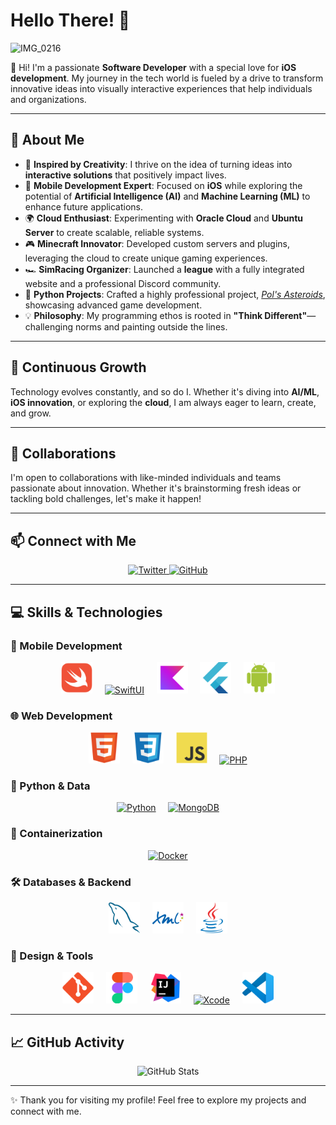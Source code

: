 # Hello There! 🌟  

![IMG_0216](https://github.com/user-attachments/assets/0a2743f6-8868-4614-b917-4f657c206c1c)

👋 Hi! I'm a passionate **Software Developer** with a special love for **iOS development**. My journey in the tech world is fueled by a drive to transform innovative ideas into visually interactive experiences that help individuals and organizations.  

---

## 🚀 About Me  

- 🌟 **Inspired by Creativity**: I thrive on the idea of turning ideas into **interactive solutions** that positively impact lives.  
- 📱 **Mobile Development Expert**: Focused on **iOS** while exploring the potential of **Artificial Intelligence (AI)** and **Machine Learning (ML)** to enhance future applications.  
- 🌍 **Cloud Enthusiast**: Experimenting with **Oracle Cloud** and **Ubuntu Server** to create scalable, reliable systems.  
- 🎮 **Minecraft Innovator**: Developed custom servers and plugins, leveraging the cloud to create unique gaming experiences.  
- 🏎️ **SimRacing Organizer**: Launched a **league** with a fully integrated website and a professional Discord community.  
- 🚀 **Python Projects**: Crafted a highly professional project, [_Pol's Asteroids_](https://github.com/pelusinnidev/Pols-Asteroids), showcasing advanced game development.  
- 💡 **Philosophy**: My programming ethos is rooted in **"Think Different"**—challenging norms and painting outside the lines.  

---

## 🌱 Continuous Growth  

Technology evolves constantly, and so do I. Whether it's diving into **AI/ML**, **iOS innovation**, or exploring the **cloud**, I am always eager to learn, create, and grow.  

---

## 👥 Collaborations  

I'm open to collaborations with like-minded individuals and teams passionate about innovation. Whether it's brainstorming fresh ideas or tackling bold challenges, let's make it happen!  

---

## 📫 Connect with Me  

<p align="center">
  <a href="https://twitter.com/pelusinnidev">
    <img src="https://img.shields.io/badge/Twitter-PelusinniDev-1DA1F2?style=for-the-badge&logo=twitter&logoColor=white" alt="Twitter">
  </a>
  <a href="https://github.com/pelusinnidev">
    <img src="https://img.shields.io/badge/GitHub-PelusinniDev-100000?style=for-the-badge&logo=github&logoColor=white" alt="GitHub">
  </a>
</p>

---

## 💻 Skills & Technologies  

### 📱 Mobile Development  
<p align="center">
  <a href="https://developer.apple.com/swift/"><img src="https://raw.githubusercontent.com/devicons/devicon/master/icons/swift/swift-original.svg" width="50" height="50" alt="Swift"/></a> &nbsp; &nbsp;
  <a href="https://developer.apple.com/xcode/swiftui/"><img src="https://developer.apple.com/assets/elements/icons/swiftui/swiftui-96x96_2x.png" width="50" height="50" alt="SwiftUI"/></a> &nbsp; &nbsp;
  <a href="https://developer.android.com/kotlin"><img src="https://raw.githubusercontent.com/devicons/devicon/master/icons/kotlin/kotlin-original.svg" width="50" height="50" alt="Kotlin"/></a> &nbsp; &nbsp;
  <a href="https://flutter.dev/"><img src="https://raw.githubusercontent.com/devicons/devicon/master/icons/flutter/flutter-original.svg" width="50" height="50" alt="Flutter"/></a> &nbsp; &nbsp;
  <a href="https://developer.android.com/"><img src="https://raw.githubusercontent.com/devicons/devicon/master/icons/android/android-original.svg" width="50" height="50" alt="Android"/></a>
</p>

### 🌐 Web Development  
<p align="center">
  <a href="https://developer.mozilla.org/es/docs/Web/HTML"><img src="https://raw.githubusercontent.com/devicons/devicon/master/icons/html5/html5-original.svg" width="50" height="50" alt="HTML5"/></a> &nbsp; &nbsp;
  <a href="https://developer.mozilla.org/es/docs/Web/CSS"><img src="https://raw.githubusercontent.com/devicons/devicon/master/icons/css3/css3-original.svg" width="50" height="50" alt="CSS3"/></a> &nbsp; &nbsp;
  <a href="https://developer.mozilla.org/es/docs/Web/JavaScript"><img src="https://raw.githubusercontent.com/devicons/devicon/master/icons/javascript/javascript-original.svg" width="50" height="50" alt="JavaScript"/></a> &nbsp; &nbsp;
  <a href="https://www.php.net/"><img src="https://www.php.net/images/logos/new-php-logo.svg" width="50" height="50" alt="PHP"/></a>
</p>

### 🐍 Python & Data  
<p align="center">
  <a href="https://www.python.org/"><img src="https://cdn.jsdelivr.net/gh/devicons/devicon/icons/python/python-original.svg" width="50" height="50" alt="Python"/></a> &nbsp; &nbsp;
  <a href="https://www.mongodb.com/"><img src="https://cdn.jsdelivr.net/gh/devicons/devicon/icons/mongodb/mongodb-original.svg" width="50" height="50" alt="MongoDB"/></a>
</p>

### 🐳 Containerization  
<p align="center">
  <a href="https://www.docker.com/"><img src="https://cdn.jsdelivr.net/gh/devicons/devicon/icons/docker/docker-original.svg" width="50" height="50" alt="Docker"/></a>
</p>

### 🛠️ Databases & Backend  
<p align="center">
  <a href="https://www.mysql.com/"><img src="https://raw.githubusercontent.com/devicons/devicon/master/icons/mysql/mysql-original.svg" width="50" height="50" alt="MySQL"/></a> &nbsp; &nbsp;
  <a href="https://www.xml.com"><img src="https://raw.githubusercontent.com/devicons/devicon/master/icons/xml/xml-original.svg" width="50" height="50" alt="XML"/></a> &nbsp; &nbsp;
  <a href="https://www.oracle.com/java/"><img src="https://raw.githubusercontent.com/devicons/devicon/master/icons/java/java-original.svg" width="50" height="50" alt="Java"/></a>
</p>

### 🎨 Design & Tools  
<p align="center">
  <a href="https://git-scm.com/"><img src="https://raw.githubusercontent.com/devicons/devicon/master/icons/git/git-original.svg" width="50" height="50" alt="Git"/></a> &nbsp; &nbsp;
  <a href="https://www.figma.com/"><img src="https://raw.githubusercontent.com/devicons/devicon/master/icons/figma/figma-original.svg" width="50" height="50" alt="Figma"/></a> &nbsp; &nbsp;
  <a href="https://www.jetbrains.com/idea/"><img src="https://raw.githubusercontent.com/devicons/devicon/master/icons/intellij/intellij-original.svg" width="50" height="50" alt="IntelliJ IDEA"/></a> &nbsp; &nbsp;
  <a href="https://developer.apple.com/xcode/"><img src="https://developer.apple.com/assets/elements/icons/xcode-12/xcode-12-96x96_2x.png" width="50" height="50" alt="Xcode"/></a> &nbsp; &nbsp;
  <a href="https://code.visualstudio.com/"><img src="https://raw.githubusercontent.com/devicons/devicon/master/icons/vscode/vscode-original.svg" width="50" height="50" alt="Visual Studio Code"/></a>
</p>

---

## 📈 GitHub Activity  

<p align="center">
  <img src="https://github-readme-stats.vercel.app/api?username=PelusinniDev&show_icons=true&theme=radical" alt="GitHub Stats">
</p>

---

✨ Thank you for visiting my profile! Feel free to explore my projects and connect with me.  
